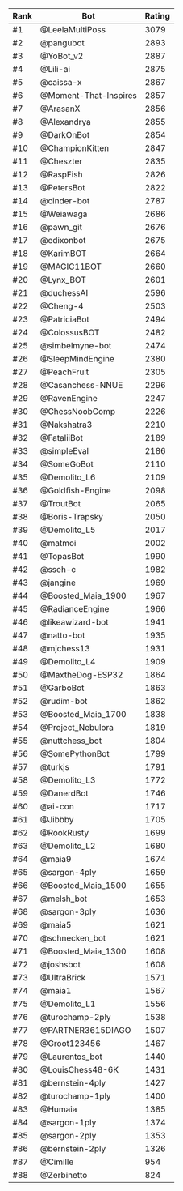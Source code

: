 Rank|Bot|Rating
---|---|---
#1|@LeelaMultiPoss|3079
#2|@pangubot|2893
#3|@YoBot_v2|2887
#4|@Lili-ai|2875
#5|@caissa-x|2867
#6|@Moment-That-Inspires|2857
#7|@ArasanX|2856
#8|@Alexandrya|2855
#9|@DarkOnBot|2854
#10|@ChampionKitten|2847
#11|@Cheszter|2835
#12|@RaspFish|2826
#13|@PetersBot|2822
#14|@cinder-bot|2787
#15|@Weiawaga|2686
#16|@pawn_git|2676
#17|@edixonbot|2675
#18|@KarimBOT|2664
#19|@MAGIC11BOT|2660
#20|@Lynx_BOT|2601
#21|@duchessAI|2596
#22|@Cheng-4|2503
#23|@PatriciaBot|2494
#24|@ColossusBOT|2482
#25|@simbelmyne-bot|2474
#26|@SleepMindEngine|2380
#27|@PeachFruit|2305
#28|@Casanchess-NNUE|2296
#29|@RavenEngine|2247
#30|@ChessNoobComp|2226
#31|@Nakshatra3|2210
#32|@FataliiBot|2189
#33|@simpleEval|2186
#34|@SomeGoBot|2110
#35|@Demolito_L6|2109
#36|@Goldfish-Engine|2098
#37|@TroutBot|2065
#38|@Boris-Trapsky|2050
#39|@Demolito_L5|2017
#40|@matmoi|2002
#41|@TopasBot|1990
#42|@sseh-c|1982
#43|@jangine|1969
#44|@Boosted_Maia_1900|1967
#45|@RadianceEngine|1966
#46|@likeawizard-bot|1941
#47|@natto-bot|1935
#48|@mjchess13|1931
#49|@Demolito_L4|1909
#50|@MaxtheDog-ESP32|1864
#51|@GarboBot|1863
#52|@rudim-bot|1862
#53|@Boosted_Maia_1700|1838
#54|@Project_Nebulora|1819
#55|@nuttchess_bot|1804
#56|@SomePythonBot|1799
#57|@turkjs|1791
#58|@Demolito_L3|1772
#59|@DanerdBot|1746
#60|@ai-con|1717
#61|@Jibbby|1705
#62|@RookRusty|1699
#63|@Demolito_L2|1680
#64|@maia9|1674
#65|@sargon-4ply|1659
#66|@Boosted_Maia_1500|1655
#67|@melsh_bot|1653
#68|@sargon-3ply|1636
#69|@maia5|1621
#70|@schnecken_bot|1621
#71|@Boosted_Maia_1300|1608
#72|@joshsbot|1608
#73|@UltraBrick|1571
#74|@maia1|1567
#75|@Demolito_L1|1556
#76|@turochamp-2ply|1538
#77|@PARTNER3615DIAGO|1507
#78|@Groot123456|1467
#79|@Laurentos_bot|1440
#80|@LouisChess48-6K|1431
#81|@bernstein-4ply|1427
#82|@turochamp-1ply|1400
#83|@Humaia|1385
#84|@sargon-1ply|1374
#85|@sargon-2ply|1353
#86|@bernstein-2ply|1326
#87|@Cimille|954
#88|@Zerbinetto|824
